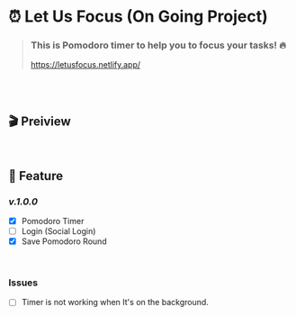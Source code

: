 # ⏰ Let Us Focus (On Going Project)

> ### This is Pomodoro timer to help you to focus your tasks! 🔥
>
> https://letusfocus.netlify.app/
<br />

[//]: # (## 🔨 기술 스택 &#40;Tech stack&#41;)

[//]: # ()
[//]: # (<br />)

[//]: # ()
[//]: # (<p align="center">)

[//]: # (  <img src="https://user-images.githubusercontent.com/84328632/176751654-7ca0331f-efdb-4884-b328-a36a6ce60c9a.png" alt="tech-stack" width="60%">)

[//]: # (</p>)

<br />


## 🎬 Preiview

[//]: # (  <br />)

[//]: # (  <p align="center">)

[//]: # (   <img src="https://user-images.githubusercontent.com/73643088/176643317-379e816c-4cf9-4ed2-a064-7670c0712255.gif" alt="home-responsive" width="50%">)

[//]: # (  </p>)

[//]: # (  <br />)

[//]: # (  <p align="center">)

[//]: # (    <img src="https://user-images.githubusercontent.com/73643088/176643292-3f424dee-37c6-436e-961f-2e8834abdcfd.gif" width="50%" alt="choose-product">)

[//]: # (  </p>)

<br />

## 📝 Feature

### _v.1.0.0_
- [x] Pomodoro Timer
- [ ] Login (Social Login) 
- [x] Save Pomodoro Round

<br />

### Issues
- [ ] Timer is not working when It's on the background.




<br />
